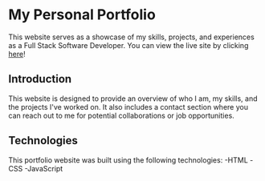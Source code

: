# My Personal Portfolio

This website serves as a showcase of my skills, projects, and experiences as a Full Stack Software Developer. You can view the live site by clicking [here](https://mustakimk.github.io/)!
## Introduction

This website is designed to provide an overview of who I am, my skills, and the projects I've worked on. It also includes a contact section where you can reach out to me for potential collaborations or job opportunities.

## Technologies
This portfolio website was built using the following technologies:
-HTML
-CSS
-JavaScript